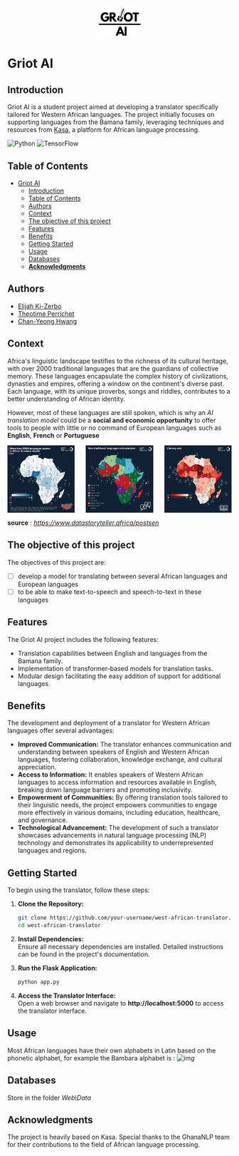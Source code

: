 <div style="text-align: center;">
    <img src="images/logo_Griot_AI.png" alt="img1" style="width: 20%;">
</div>

# Griot AI

## Introduction

Griot AI is a student project aimed at developing a translator specifically tailored for Western African languages. The project initially focuses on supporting languages from the Bamana family, leveraging techniques and resources from [Kasa](https://github.com/GhanaNLP/kasa), a platform for African language processing.

![Python](https://img.shields.io/badge/python-3670A0?style=for-the-badge&logo=python&logoColor=ffdd54) ![TensorFlow](https://img.shields.io/badge/TensorFlow-%23FF6F00.svg?style=for-the-badge&logo=TensorFlow&logoColor=white)

## Table of Contents

- [Griot AI](#griot-ai)
  - [Introduction](#introduction)
  - [Table of Contents](#table-of-contents)
  - [Authors](#authors)
  - [Context](#context)
  - [The objective of this project](#the-objective-of-this-project)
  - [Features](#features)
  - [Benefits](#benefits)
  - [Getting Started](#getting-started)
  - [Usage](#usage)
  - [Databases](#databases)
  - [**Acknowledgments**](#acknowledgments)

## Authors

- [Elijah Ki-Zerbo](https://github.com/Waranika)
- [Theotime Perrichet](https://github.com/TheoTime01)
- [Chan-Yeong Hwang]()

## Context

Africa's linguistic landscape testifies to the richness of its cultural heritage, with over 2000 traditional languages that are the guardians of collective memory. These languages encapsulate the complex history of civilizations, dynasties and empires, offering a window on the continent's diverse past. Each language, with its unique proverbs, songs and riddles, contributes to a better understanding of African identity.

However, most of these languages are still spoken, which is why an *AI translation model* could be a **social and economic opportunity** to offer tools to people with little or no command of European languages such as **English**, **French** or **Portuguese**

<div style="display: flex; justify-content: space-between;">
    <img src="images/p1.jpg" alt="img1" style="width: 30%;">
    <img src="images/p3.jpg" alt="img2" style="width: 30%;">
    <img src="images/p2.jpg" alt="img3" style="width: 30%;">
</div>

**source** : *https://www.datastoryteller.africa/postsen*

## The objective of this project

The objectives of this project are:

- [ ] develop a model for translating between several African languages and European languages
- [ ] to be able to make text-to-speech and speech-to-text in these languages

## Features

The Griot AI project includes the following features:

- Translation capabilities between English and languages from the Bamana family.
- Implementation of transformer-based models for translation tasks.
- Modular design facilitating the easy addition of support for additional languages.

## Benefits

The development and deployment of a translator for Western African languages offer several advantages:

- **Improved Communication:** The translator enhances communication and understanding between speakers of English and Western African languages, fostering collaboration, knowledge exchange, and cultural appreciation.
- **Access to Information:** It enables speakers of Western African languages to access information and resources available in English, breaking down language barriers and promoting inclusivity.
- **Empowerment of Communities:** By offering translation tools tailored to their linguistic needs, the project empowers communities to engage more effectively in various domains, including education, healthcare, and governance.
- **Technological Advancement:** The development of such a translator showcases advancements in natural language processing (NLP) technology and demonstrates its applicability to underrepresented languages and regions.

## Getting Started

To begin using the translator, follow these steps:

1. **Clone the Repository:**

   ```bash
   git clone https://github.com/your-username/west-african-translator.git
   cd west-african-translator
   ```

2. **Install Dependencies:**  
   Ensure all necessary dependencies are installed. Detailed instructions can be found in the project's documentation.

3. **Run the Flask Application:**

   ```bash
   python app.py
   ```

4. **Access the Translator Interface:**  
   Open a web browser and navigate to **http://localhost:5000** to access the translator interface.

## Usage

Most African languages have their own alphabets in Latin based on the phonetic alphabet, for example the Bambara alphabet is :
![img](https://www.omniglot.com/images/writing/bambara.gif)

## Databases

Store in the folder *Web\Data*


## **Acknowledgments**

The project is heavily based on Kasa.
Special thanks to the GhanaNLP team for their contributions to the field of African language processing.
